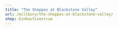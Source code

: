 ```yaml
---
title: "The Shoppes at Blackstone Valley"
url: /millbury/the-shoppes-at-blackstone-valley/
shop: Einkaufszentrum
---
```

